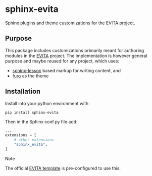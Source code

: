 # sphinx-evita
Sphinx plugins and theme customizations for the EVITA project.

## Purpose

This package includes customizations primarily meant for authoring modules in the [EVITA](https://www.evitahpc.eu) project.
The implementation is however general purpose and maybe reused for any project, which uses:

- [sphinx-lesson](https://coderefinery.github.io/sphinx-lesson) based markup for writing content, and
- [furo](https://pradyunsg.me/furo/) as the theme

## Installation

Install into your python environment with:

```console
pip install sphinx-evita
```

Then in the Sphinx conf.py file add:

```py
...
extensions = [
    # other extensions
    "sphinx_evita",
]
```

> [!NOTE]
> The official [EVITA template](https://github.com/ENCCS/evita-material-template/) is pre-configured to use this.